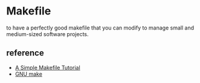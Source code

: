 # Makefile

to have a perfectly good makefile that you can modify to manage small and medium-sized software projects. 

## reference
- [A Simple Makefile Tutorial](https://www.cs.colby.edu/maxwell/courses/tutorials/maketutor/)
- [GNU make](http://www.gnu.org/software/make/manual/make.html)
